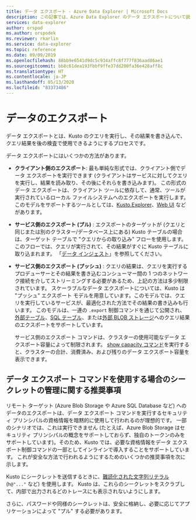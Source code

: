 ```yaml
---
title: データ エクスポート - Azure Data Explorer | Microsoft Docs
description: この記事では、Azure Data Explorer のデータ エクスポートについて説明します。
services: data-explorer
author: orspod
ms.author: orspodek
ms.reviewer: rkarlin
ms.service: data-explorer
ms.topic: reference
ms.date: 09/09/2019
ms.openlocfilehash: 88bb9e6541d9dc5c934affc8f777f836aad86ae1
ms.sourcegitcommit: bb8c61dea193fbbf9ffe37dd200fa36e428aff8c
ms.translationtype: HT
ms.contentlocale: ja-JP
ms.lasthandoff: 05/13/2020
ms.locfileid: "83373486"
---
```

# <a name="data-export"></a>データのエクスポート

データ エクスポートとは、Kusto のクエリを実行し、その結果を書き込んで、クエリ結果を後の検査で使用できるようにするプロセスです。

データ エクスポートにはいくつかの方法があります。

* **クライアント側のエクスポート**: 最も単純な形式では、クライアント側でデータ エクスポートを実行できます (クライアントはサービスに対してクエリを実行し、結果を読み取り、その後にそれらを書き込みます)。 この形式のデータ エクスポートは、クライアント ツールに依存して、通常、ツールが実行されているローカル ファイルシステムへのエクスポートを実行します。 このモデルをサポートするツールとしては、[Kusto.Explorer](../../tools/kusto-explorer.md)、[Web UI](../../../web-query-data.md) などがあります。

* **サービス側のエクスポート (プル)** : エクスポートのターゲットが (クエリと同じまたは別のクラスター/データベース上にある) Kusto テーブルの場合は、ターゲット テーブルで "クエリからの取り込み" フローを使用します。 このフローでは、クエリが実行されて、その結果がすぐに Kusto テーブルに取り込まれます。 「[データ インジェスト](../data-ingestion/index.md)」を参照してください。



* **サービス側のエクスポート (プッシュ)** : クエリの結果は、クエリを実行するプロデューサーとその結果を書き込むコンシューマー間の 1 つのネットワーク接続を介してストリーミングする必要があるため、上記の方法は多少制限されています。 スケーラブルなデータ エクスポートについては、Kusto は "プッシュ" エクスポート モデルを用意しています。このモデルでは、クエリを実行しているサービスが、最適化された方法でその結果の書き込みも行います。 このモデルは、一連の `.export` 制御コマンドを通じて公開され、[外部テーブル](export-data-to-an-external-table.md)、[SQL テーブル](export-data-to-sql.md)、または[外部 BLOB ストレージ](export-data-to-storage.md)へのクエリ結果のエクスポートをサポートしています。
  
  サービス側のエクスポート コマンドは、クラスターの使用可能なデータ エクスポート容量によって制限されます。 
  [show capacity コマンド](../../management/diagnostics.md#show-capacity)を実行すると、クラスターの合計、消費済み、および残りのデータ エクスポート容量を表示できます。

## <a name="recommendations-for-secret-management-when-using-data-export-commands"></a>データ エクスポート コマンドを使用する場合のシークレットの管理に関する推奨事項

リモート ターゲット (Azure Blob Storage や Azure SQL Database など) へのデータのエクスポートは、データ エクスポート コマンドを実行するセキュリティ プリンシパルの資格情報を暗黙的に使用して行われるのが理想的です。 一部のシナリオでは、これは実行できません (たとえば、Azure Blob Storage はセキュリティ プリンシパルの概念をサポートしておらず、独自のトークンのみをサポートしています)。そのため、Kusto では、必要な資格情報をデータ エクスポート制御コマンドの一部としてインラインで導入することをサポートしています。 これが安全な方法で行われるようにするためのいくつかの推奨事項を次に示します。

Kusto にシークレットを送信するときに、[難読化された文字列リテラル](../../query/scalar-data-types/string.md#obfuscated-string-literals) (`h@"..."` など) を使用します。
Kusto は、これらのシークレットをスクラブして、内部で出力されるどのトレースにも表示されないようにします。

さらに、パスワードや同様のシークレットは、安全に格納し、必要に応じてアプリケーションによって "プル" する必要があります。
